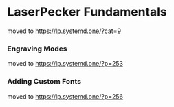 # LaserPecker Fundamentals

moved to https://lp.systemd.one/?cat=9

### Engraving Modes

moved to https://lp.systemd.one/?p=253


### Adding Custom Fonts

moved to https://lp.systemd.one/?p=256
